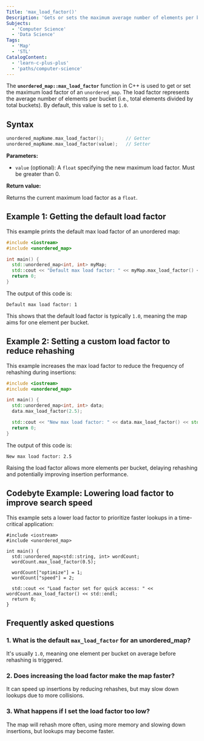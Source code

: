 ```yaml
---
Title: 'max_load_factor()'
Description: 'Gets or sets the maximum average number of elements per bucket before rehashing occurs in an unordered_map.'
Subjects:
  - 'Computer Science'
  - 'Data Science'
Tags:
  - 'Map'
  - 'STL'
CatalogContent:
  - 'learn-c-plus-plus'
  - 'paths/computer-science'
---
```


The **`unordered_map::max_load_factor`** function in C++ is used to get or set the maximum load factor of an `unordered_map`. The load factor represents the average number of elements per bucket (i.e., total elements divided by total buckets). By default, this value is set to `1.0`.

## Syntax

```cpp
unordered_mapName.max_load_factor();        // Getter
unordered_mapName.max_load_factor(value);   // Setter
```

**Parameters:**

- `value` (optional): A `float` specifying the new maximum load factor. Must be greater than 0.

**Return value:**

Returns the current maximum load factor as a `float`.

## Example 1: Getting the default load factor

This example prints the default max load factor of an unordered map:

```cpp
#include <iostream>
#include <unordered_map>

int main() {
  std::unordered_map<int, int> myMap;
  std::cout << "Default max load factor: " << myMap.max_load_factor() << std::endl;
  return 0;
}
```

The output of this code is:

```shell
Default max load factor: 1
```

This shows that the default load factor is typically `1.0`, meaning the map aims for one element per bucket.

## Example 2: Setting a custom load factor to reduce rehashing

This example increases the max load factor to reduce the frequency of rehashing during insertions:

```cpp
#include <iostream>
#include <unordered_map>

int main() {
  std::unordered_map<int, int> data;
  data.max_load_factor(2.5);

  std::cout << "New max load factor: " << data.max_load_factor() << std::endl;
  return 0;
}
```

The output of this code is:

```shell
New max load factor: 2.5
```

Raising the load factor allows more elements per bucket, delaying rehashing and potentially improving insertion performance.

## Codebyte Example: Lowering load factor to improve search speed

This example sets a lower load factor to prioritize faster lookups in a time-critical application:

```codebye/cpp
#include <iostream>
#include <unordered_map>

int main() {
  std::unordered_map<std::string, int> wordCount;
  wordCount.max_load_factor(0.5);

  wordCount["optimize"] = 1;
  wordCount["speed"] = 2;

  std::cout << "Load factor set for quick access: " << wordCount.max_load_factor() << std::endl;
  return 0;
}
```

## Frequently asked questions

### 1. What is the default `max_load_factor` for an unordered_map?

It's usually `1.0`, meaning one element per bucket on average before rehashing is triggered.

### 2. Does increasing the load factor make the map faster?

It can speed up insertions by reducing rehashes, but may slow down lookups due to more collisions.

### 3. What happens if I set the load factor too low?

The map will rehash more often, using more memory and slowing down insertions, but lookups may become faster.
